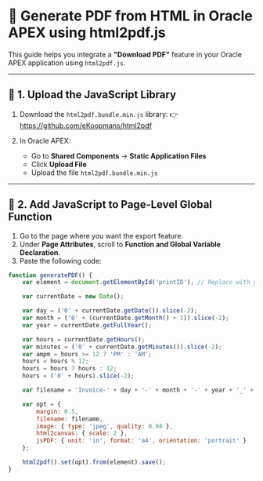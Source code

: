 # 📄 Generate PDF from HTML in Oracle APEX using html2pdf.js

This guide helps you integrate a **"Download PDF"** feature in your Oracle APEX application using `html2pdf.js`.

---

## 📁 1. Upload the JavaScript Library

1. Download the `html2pdf.bundle.min.js` library:
   👉 https://github.com/eKoopmans/html2pdf

2. In Oracle APEX:
   - Go to **Shared Components** → **Static Application Files**
   - Click **Upload File**
   - Upload the file `html2pdf.bundle.min.js`

---

## 🧠 2. Add JavaScript to Page-Level Global Function

1. Go to the page where you want the export feature.
2. Under **Page Attributes**, scroll to **Function and Global Variable Declaration**.
3. Paste the following code:

```javascript
function generatePDF() {
    var element = document.getElementById('printID'); // Replace with your actual container ID

    var currentDate = new Date();

    var day = ('0' + currentDate.getDate()).slice(-2);
    var month = ('0' + (currentDate.getMonth() + 1)).slice(-2);
    var year = currentDate.getFullYear();

    var hours = currentDate.getHours();
    var minutes = ('0' + currentDate.getMinutes()).slice(-2);
    var ampm = hours >= 12 ? 'PM' : 'AM';
    hours = hours % 12;
    hours = hours ? hours : 12;
    hours = ('0' + hours).slice(-2);

    var filename = 'Invoice-' + day + '-' + month + '-' + year + '_' + hours + '-' + minutes + ampm + '.pdf';

    var opt = {
        margin: 0.5,
        filename: filename,
        image: { type: 'jpeg', quality: 0.98 },
        html2canvas: { scale: 2 },
        jsPDF: { unit: 'in', format: 'a4', orientation: 'portrait' }
    };

    html2pdf().set(opt).from(element).save();
}
